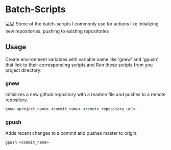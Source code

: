 # Batch-Scripts

💻💻 Some of the batch-scripts I commonly use for actions like intializing new repositories, pushing to existing repositories

## Usage

Create environment variables with variable name like 'gnew' and 'gpush' that link to their corresponding scripts and Run these scripts from you project directory: 

### gnew

Initializes a new github repository with a readme file and pushes to a remote repository.

```bat
gnew <project_name> <commit_name> <remote_repository_url>
```

### gpush

Adds recent changes to a commit and pushes master to origin.

```bat
gpush <commit_name>
```